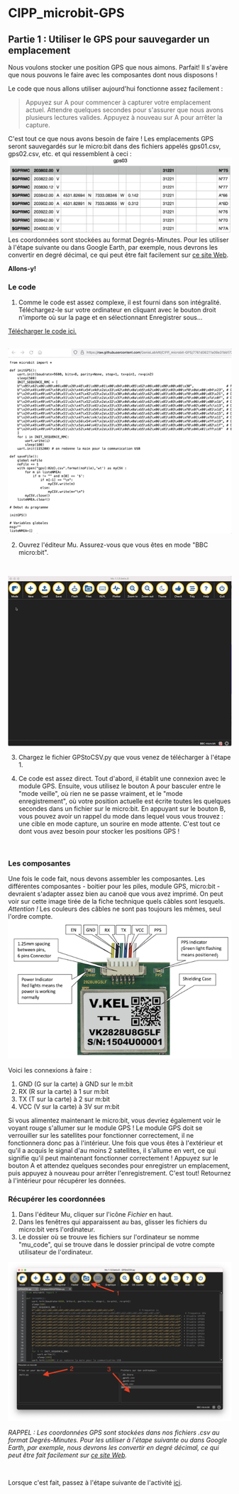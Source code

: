 # CIPP_microbit-GPS

## Partie 1 : Utiliser le GPS pour sauvegarder un emplacement

Nous voulons stocker une position GPS que nous aimons. Parfait! Il s'avère que nous pouvons le faire avec les composantes dont nous disposons !

Le code que nous allons utiliser aujourd'hui fonctionne assez facilement :

> Appuyez sur A pour commencer à capturer votre emplacement actuel.
> Attendre quelques secondes pour s'assurer que nous avons plusieurs lectures valides.
> Appuyez à nouveau sur A pour arrêter la capture.

C'est tout ce que nous avons besoin de faire ! Les emplacements GPS seront sauvegardés sur le micro:bit dans des fichiers appelés gps01.csv, gps02.csv, etc. et qui ressemblent à ceci :
![Localisations GPS stockées dans un fichier csv](https://raw.githubusercontent.com/GenieLabMtl/CIPP_microbit-GPS/main/static/images/GPSCapture_small.png)
Les coordonnées sont stockées au format Degrés-Minutes. Pour les utiliser à l'étape suivante ou dans Google Earth, par exemple, nous devrons les convertir en degré décimal, ce qui peut être fait facilement sur [ce site Web](https://coordinates-converter.com/en/).

**Allons-y!**

### Le code

1. Comme le code est assez complexe, il est fourni dans son intégralité. Téléchargez-le sur votre ordinateur en cliquant avec le bouton droit n'importe où sur la page et en sélectionnant Enregistrer sous...

[Télécharger le code ici.](https://raw.githubusercontent.com/GenieLabMtl/CIPP_microbit-GPS/7761d36211a08e31bb17217241e255173bdf71ff/code/GPStoCSV.py)
<br><br>

![](https://raw.githubusercontent.com/GenieLabMtl/CIPP_microbit-GPS/main/static/images/saveFileonGit.gif)

2. Ouvrez l'éditeur Mu. Assurez-vous que vous êtes en mode "BBC micro:bit".
<br>

![](https://raw.githubusercontent.com/GenieLabMtl/CIPP_microbit-GPS/main/static/images/MuE_Mode_v2.gif)

3. Chargez le fichier GPStoCSV.py que vous venez de télécharger à l'étape 1.

4. Ce code est assez direct. Tout d'abord, il établit une connexion avec le module GPS. Ensuite, vous utilisez le bouton A pour basculer entre le "mode veille", où rien ne se passe vraiment, et le "mode enregistrement", où votre position actuelle est écrite toutes les quelques secondes dans un fichier sur le micro:bit. En appuyant sur le bouton B, vous pouvez avoir un rappel du mode dans lequel vous vous trouvez : une cible en mode capture, un sourire en mode attente. C'est tout ce dont vous avez besoin pour stocker les positions GPS !

<br>

### Les composantes

Une fois le code fait, nous devons assembler les composantes. Les différentes composantes - boitier pour les piles, module GPS, micro:bit - devraient s'adapter assez bien au canoë que vous avez imprimé. On peut voir sur cette image tirée de la fiche technique quels câbles sont lesquels. *Attention !* Les couleurs des câbles ne sont pas toujours les mêmes, seul l'ordre compte.
![Image de commande de câbles GPS](https://raw.githubusercontent.com/GenieLabMtl/CIPP_microbit-GPS/main/static/images/GPS_Connectors.png)


Voici les connexions à faire :

1. GND (G sur la carte) à GND sur le m:bit
2. RX (R sur la carte) à 1 sur m:bit
3. TX (T sur la carte) à 2 sur m:bit
4. VCC (V sur la carte) à 3V sur m:bit

Si vous alimentez maintenant le micro:bit, vous devriez également voir le voyant rouge s'allumer sur le module GPS ! Le module GPS doit se verrouiller sur les satellites pour fonctionner correctement, il ne fonctionnera donc pas à l'intérieur. Une fois que vous êtes à l'extérieur et qu'il a acquis le signal d'au moins 2 satellites, il s'allume en vert, ce qui signifie qu'il peut maintenant fonctionner correctement ! Appuyez sur le bouton A et attendez quelques secondes pour enregistrer un emplacement, puis appuyez à nouveau pour arrêter l'enregistrement. C'est tout! Retournez à l'intérieur pour récupérer les données.


### Récupérer les coordonnées

1. Dans l'éditeur Mu, cliquer sur l'icône *Fichier* en haut.
2. Dans les fenêtres qui apparaissent au bas, glisser les fichiers du micro:bit vers l'ordinateur.
3. Le dossier où se trouve les fichiers sur l'ordinateur se nomme "mu_code", qui se trouve dans le dossier principal de votre compte utilisateur de l'ordinateur.

![Image de commande de câbles GPS](https://raw.githubusercontent.com/GenieLabMtl/CIPP_microbit-GPS/main/static/images/Mu_File_transfer.png)

*RAPPEL : Les coordonnées GPS sont stockées dans nos fichiers .csv au format Degrés-Minutes. Pour les utiliser à l'étape suivante ou dans Google Earth, par exemple, nous devrons les convertir en degré décimal, ce qui peut être fait facilement sur [ce site Web](https://coordinates-converter.com/en/).*

<br> 

Lorsque c'est fait, passez à l'étape suivante de l'activité [ici](https://github.com/GenieLabMtl/CIPP_microbit-GPS/tree/main/FR/2).